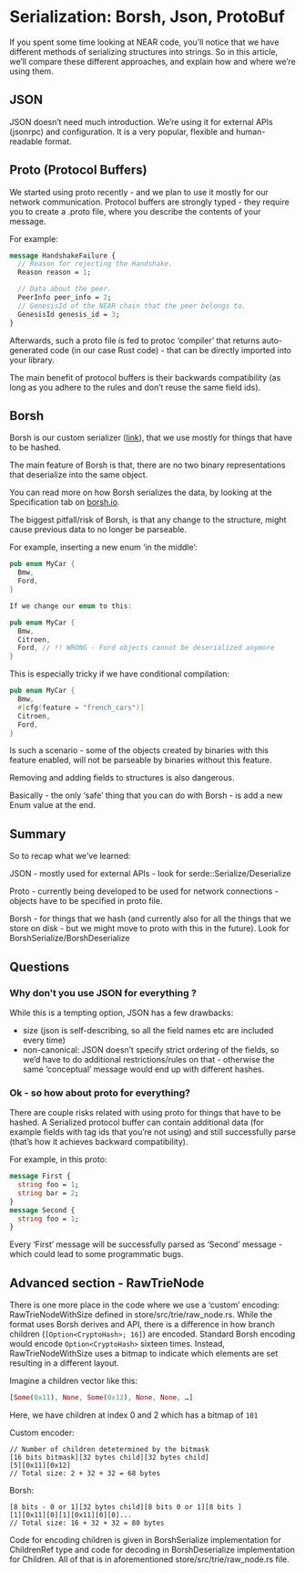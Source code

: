 # Serialization: Borsh, Json, ProtoBuf

If you spent some time looking at NEAR code, you’ll notice that we have
different methods of serializing structures into strings. So in this article,
we’ll compare these different approaches, and explain how and where we’re using
them.

## JSON

JSON doesn’t need much introduction. We’re using it for external APIs (jsonrpc)
and configuration. It is a very popular, flexible and human-readable format.

## Proto (Protocol Buffers)

We started using proto recently - and we plan to use it mostly for our network
communication. Protocol buffers are strongly typed - they require you to create
a .proto file, where you describe the contents of your message.

For example:

```proto
message HandshakeFailure {
  // Reason for rejecting the Handshake.
  Reason reason = 1;

  // Data about the peer.
  PeerInfo peer_info = 2;
  // GenesisId of the NEAR chain that the peer belongs to.
  GenesisId genesis_id = 3;
}
```

Afterwards, such a proto file is fed to protoc ‘compiler’ that returns
auto-generated code (in our case Rust code) - that can be directly imported into
your library.

The main benefit of protocol buffers is their backwards compatibility (as long
as you adhere to the rules and don’t reuse the same field ids).

## Borsh

Borsh is our custom serializer ([link](https://github.com/near/borsh)), that we use
mostly for things that have to be hashed.

The main feature of Borsh is that, there are no two binary representations that
deserialize into the same object.

You can read more on how Borsh serializes the data, by looking at the Specification
tab on [borsh.io](https://borsh.io).

The biggest pitfall/risk of Borsh, is that any change to the structure, might
cause previous data to no longer be parseable.

For example, inserting a new enum ‘in the middle’:

```rust
pub enum MyCar {
  Bmw,
  Ford,
}

If we change our enum to this:

pub enum MyCar {
  Bmw,
  Citroen,
  Ford, // !! WRONG - Ford objects cannot be deserialized anymore
}
```

This is especially tricky if we have conditional compilation:

```rust
pub enum MyCar {
  Bmw,
  #[cfg(feature = "french_cars")]
  Citroen,
  Ford,
}
```

Is such a scenario - some of the objects created by binaries with this feature
enabled, will not be parseable by binaries without this feature.

Removing and adding fields to structures is also dangerous.

Basically - the only ‘safe’ thing that you can do with Borsh - is add a new Enum
value at the end.

## Summary

So to recap what we’ve learned:

JSON - mostly used for external APIs - look for serde::Serialize/Deserialize

Proto - currently being developed to be used for network connections - objects
have to be specified in proto file.

Borsh - for things that we hash (and currently also for all the things that we
store on disk - but we might move to proto with this in the future). Look for
BorshSerialize/BorshDeserialize

## Questions

### Why don’t you use JSON for everything ?

While this is a tempting option, JSON has a few drawbacks:

* size (json is self-describing, so all the field names etc are included every time)
* non-canonical: JSON doesn’t specify strict ordering of the fields, so we’d
  have to do additional restrictions/rules on that - otherwise the same
  ‘conceptual’ message would end up with different hashes.

### Ok - so how about proto for everything?

There are couple risks related with using proto for things that have to be
hashed. A Serialized protocol buffer can contain additional data (for example
fields with tag ids that you’re not using) and still successfully parse (that’s
how it achieves backward compatibility).

For example, in this proto:

```proto
message First {
  string foo = 1;
  string bar = 2;
}
message Second {
  string foo = 1;
}
```

Every ‘First’ message will be successfully parsed as ‘Second’ message - which
could lead to some programmatic bugs.

## Advanced section - RawTrieNode

There is one more place in the code where we use a ‘custom’ encoding:
RawTrieNodeWithSize defined in store/src/trie/raw_node.rs.  While the format
uses Borsh derives and API, there is a difference in how branch children
(`[Option<CryptoHash>; 16]`) are encoded.  Standard Borsh encoding would
encode `Option<CryptoHash>` sixteen times.  Instead, RawTrieNodeWithSize uses
a bitmap to indicate which elements are set resulting in a different layout.

Imagine a children vector like this:

```rust
[Some(0x11), None, Some(0x12), None, None, …]
```

Here, we have children at index 0 and 2 which has a bitmap of `101`

Custom encoder:

```
// Number of children detetermined by the bitmask
[16 bits bitmask][32 bytes child][32 bytes child]
[5][0x11][0x12]
// Total size: 2 + 32 + 32 = 68 bytes
```

Borsh:

```
[8 bits - 0 or 1][32 bytes child][8 bits 0 or 1][8 bits ]
[1][0x11][0][1][0x11][0][0]...
// Total size: 16 + 32 + 32 = 80 bytes
```

Code for encoding children is given in BorshSerialize implementation for
ChildrenRef type and code for decoding in BorshDeserialize implementation for
Children.  All of that is in aforementioned store/src/trie/raw_node.rs file.
